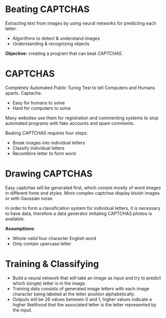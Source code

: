 # Beating CAPTCHAS
Extracting text from images by using neural networks for predicting each letter.
- Algorithms to detect & understand images
- Understanding & recognizing objects

__Objective:__ creating a program that can beat *CAPTCHAS*.

# CAPTCHAS
Completely Automated Public Turing Test to tell Computers and Humans aparts.
Captachs:
- Easy for humans to solve
- Hard for computers to solve

Many websites use them for registration and commenting systems to stop
automated programs with fake accounts and spam comments.

Beating *CAPTCHAS* requires four steps:
- Break images into individual letters
- Classify individual letters
- Recombine letter to form word

# Drawing CAPTCHAS 
Easy captchas will be generated first, which consist mostly of word images in different fonts and styles. More complex captchas display bluish images or  with Gaussian noise. 

In order to form a classification system for individual letters, it is necessary to have data, therefore a data generator imitating CAPTCHAS photos is available.

__Assumptions:__
- Whole-valid four character English word
- Only contain upercase letter

# Training & Classifying
- Build a neural network that will take an image as input and try to predict
which (single) letter is in the image.
- Training data consists of generated image letters with each image character being labeled at the letter position alphabetically.
- Outputs will be 26 values between 0 and 1, higher values indicate a higher 
likelihood that the associated letter is the letter represented by the input.
